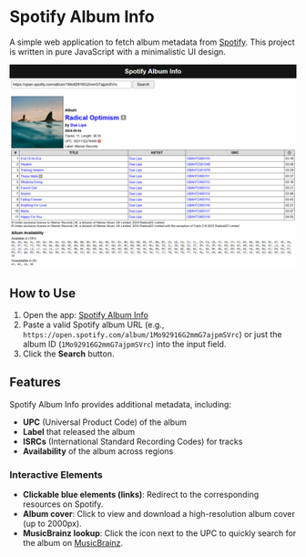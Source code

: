 # Spotify Album Info

A simple web application to fetch album metadata from [Spotify](https://open.spotify.com/). This project is written in pure JavaScript with a minimalistic UI design.

![Example](images/example.png)

## How to Use

1. Open the app: [Spotify Album Info](https://pawllo01.github.io/spotify-album-info/)
2. Paste a valid Spotify album URL (e.g., `https://open.spotify.com/album/1Mo92916G2mmG7ajpmSVrc`) or just the album ID (`1Mo92916G2mmG7ajpmSVrc`) into the input field.
3. Click the **Search** button.

## Features

Spotify Album Info provides additional metadata, including:

- **UPC** (Universal Product Code) of the album
- **Label** that released the album
- **ISRCs** (International Standard Recording Codes) for tracks
- **Availability** of the album across regions

### Interactive Elements

- **Clickable blue elements (links)**: Redirect to the corresponding resources on Spotify.
- **Album cover**: Click to view and download a high-resolution album cover (up to 2000px).
- **MusicBrainz lookup**: Click the icon next to the UPC to quickly search for the album on [MusicBrainz](https://musicbrainz.org/).
